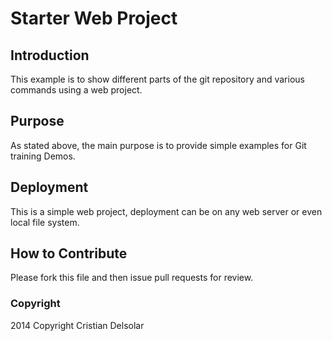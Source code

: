 # Starter Web Project

## Introduction

This example is to show different parts of the git repository and various commands using a web project.
## Purpose

As stated above, the main purpose is to provide simple examples for Git training Demos.
## Deployment

This is a simple web project, deployment can be on any web server or even local file system.
## How to Contribute
Please fork this file and then issue pull requests for review.

### Copyright

2014 Copyright Cristian Delsolar